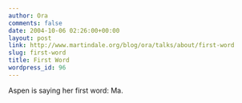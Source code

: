 ```yaml
---
author: Ora
comments: false
date: 2004-10-06 02:26:00+00:00
layout: post
link: http://www.martindale.org/blog/ora/talks/about/first-word
slug: first-word
title: First Word
wordpress_id: 96
---
```


Aspen is saying her first word: Ma.
  

